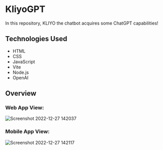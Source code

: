# KliyoGPT

In this repository, KLIYO the chatbot acquires some ChatGPT capabilities!

## Technologies Used
- HTML
- CSS
- JavaScript
- Vite
- Node.js
- OpenAI

## Overview
### Web App View:
![Screenshot 2022-12-27 142037](https://user-images.githubusercontent.com/72712113/209666072-eeef9b51-cb62-43a6-9cb9-855d99380658.png)

### Mobile App View:
![Screenshot 2022-12-27 142117](https://user-images.githubusercontent.com/72712113/209666074-1954fc57-10fa-42e3-a582-3bc9594537cb.png)

